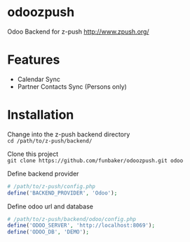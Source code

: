 # odoozpush
Odoo Backend for z-push http://www.zpush.org/

# Features
* Calendar Sync
* Partner Contacts Sync (Persons only)

# Installation
Change into the z-push backend directory<br>
`cd /path/to/z-push/backend/`

Clone this project<br>
`git clone https://github.com/funbaker/odoozpush.git odoo`

Define backend provider
```php
# /path/to/z-push/config.php
define('BACKEND_PROVIDER', 'Odoo');
```
Define odoo url and database
```php
# /path/to/z-push/backend/odoo/config.php
define('ODOO_SERVER', 'http://localhost:8069');
define('ODOO_DB', 'DEMO');
```

